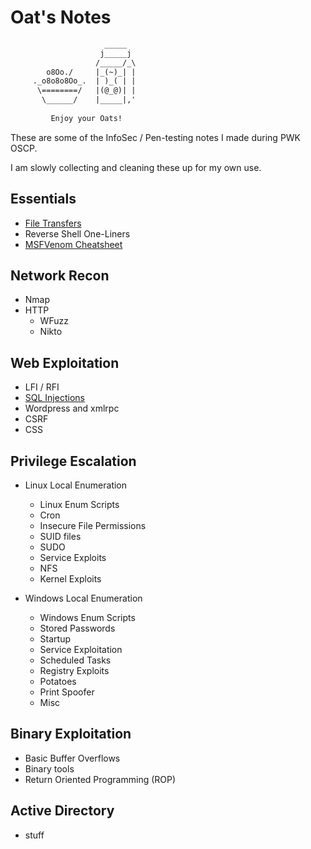 # Oat's Notes

```default
                     _____           
                    j_____j          
                   /_____/_\         
        o8Oo./     |_(~)_| |         
     ._o8o8o8Oo_.  | )_( | |         
      \========/   |(@_@)| |         
       \______/    |_____|,'     
                                     
         Enjoy your Oats!            
```

These are some of the InfoSec / Pen-testing notes I made during PWK OSCP. 

I am slowly collecting and cleaning these up for my own use.

## Essentials

- [File Transfers](./file_transfers.md)
- Reverse Shell One-Liners
- [MSFVenom Cheatsheet](./msfvenom_cheatsheet.md)

## Network Recon
- Nmap
- HTTP
    - WFuzz
    - Nikto
    


## Web Exploitation
- LFI / RFI
- [SQL Injections](./web_exploitation/sql_injection.md)
- Wordpress and xmlrpc
- CSRF
- CSS

## Privilege Escalation
- Linux Local Enumeration
  - Linux Enum Scripts
  - Cron
  - Insecure File Permissions
  - SUID files
  - SUDO
  - Service Exploits
  - NFS
  - Kernel Exploits

- Windows Local Enumeration
  - Windows Enum Scripts
  - Stored Passwords
  - Startup
  - Service Exploitation
  - Scheduled Tasks
  - Registry Exploits
  - Potatoes
  - Print Spoofer
  - Misc

## Binary Exploitation

- Basic Buffer Overflows
- Binary tools
- Return Oriented Programming (ROP)


## Active Directory

- stuff
